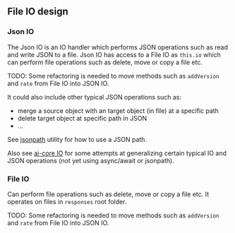 ## File IO design

### Json IO

The Json IO is an IO handler which performs JSON operations such as read and write JSON to a file.
Json IO has access to a File IO as `this.io` which can perform file operations such as delete, move or copy a file etc.

TODO: Some refactoring is needed to move methods such as `addVersion` and `rate` from File IO into JSON IO.

It could also include other typical JSON operations such as:
- merge a source object with an target object (in file) at a specific path 
- delete target object at specific path in JSON
- ...

See [jsonpath](https://www.npmjs.com/package/json-path) utility for how to use a JSON path.

Also see [ai-core IO](https://github.com/kristianmandrup/ai-core/blob/master/lib/utils/io.js) for some 
attempts at generalizing certain typical IO and JSON operations (not yet using async/await or jsonpath). 

### File IO

Can perform file operations such as delete, move or copy a file etc. It operates on files in `responses` root folder.

TODO: Some refactoring is needed to move methods such as `addVersion` and `rate` from File IO into JSON IO.